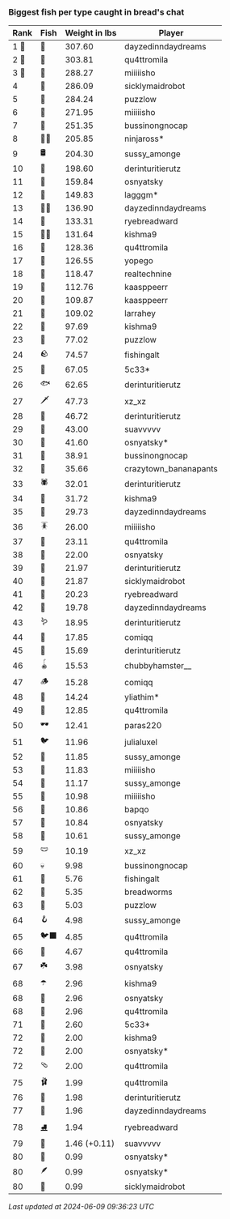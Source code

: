 ### Biggest fish per type caught in bread's chat
| Rank | Fish | Weight in lbs | Player |
|------|--------|-----------|---------|
| 1 🥇  | 🦑 | 307.60 | dayzedinndaydreams |
| 2 🥈  | 🐳 | 303.81 | qu4ttromila |
| 3 🥉  | 🦈 | 288.27 | miiiiisho |
| 4  | 🦕 | 286.09 | sicklymaidrobot |
| 5  | 🐉 | 284.24 | puzzlow |
| 6  | 🐍 | 271.95 | miiiiisho |
| 7  | 🐢 | 251.35 | bussinongnocap |
| 8  | 🐻‍❄ | 205.85 | ninjaross* |
| 9  | 🛢️ | 204.30 | sussy_amonge |
| 10  | 🐙 | 198.60 | derinturitierutz |
| 11  | 🐋 | 159.84 | osnyatsky |
| 12  | 🐊 | 149.83 | lagggm* |
| 13  | 🧜‍♀️ | 136.90 | dayzedinndaydreams |
| 14  | 🦭 | 133.31 | ryebreadward |
| 15  | 🧞‍♂ | 131.64 | kishma9 |
| 16  | 🦪 | 128.36 | qu4ttromila |
| 17  | 🦞 | 126.55 | yopego |
| 18  | 🧟 | 118.47 | realtechnine |
| 19  | 🐬 | 112.76 | kaasppeerr |
| 20  | 📱 | 109.87 | kaasppeerr |
| 21  | 🦇 | 109.02 | larrahey |
| 22  | 🪸 | 97.69 | kishma9 |
| 23  | 👑 | 77.02 | puzzlow |
| 24  | 🪨 | 74.57 | fishingalt |
| 25  | 🦐 | 67.05 | 5c33* |
| 26  | 🐟 | 62.65 | derinturitierutz |
| 27  | 🗡️ | 47.73 | xz_xz |
| 28  | 🐸 | 46.72 | derinturitierutz |
| 29  | 🦫 | 43.00 | suavvvvv |
| 30  | 🐧 | 41.60 | osnyatsky* |
| 31  | 🦀 | 38.91 | bussinongnocap |
| 32  | 🐡 | 35.66 | crazytown_bananapants |
| 33  | 🕷️ | 32.01 | derinturitierutz |
| 34  | 🥒 | 31.72 | kishma9 |
| 35  | 🧽 | 29.73 | dayzedinndaydreams |
| 36  | 🪳 | 26.00 | miiiiisho |
| 37  | 🎰 | 23.11 | qu4ttromila |
| 38  | 🦠 | 22.00 | osnyatsky |
| 39  | 🐠 | 21.97 | derinturitierutz |
| 40  | 🪼 | 21.87 | sicklymaidrobot |
| 41  | 🧭 | 20.23 | ryebreadward |
| 42  | 🦦 | 19.78 | dayzedinndaydreams |
| 43  | 🪱 | 18.95 | derinturitierutz |
| 44  | 🍄 | 17.85 | comiqq |
| 45  | 🦆 | 15.69 | derinturitierutz |
| 46  | 🪀 | 15.53 | chubbyhamster__ |
| 47  | 🪵 | 15.28 | comiqq |
| 48  | 🐌 | 14.24 | yliathim* |
| 49  | 🎱 | 12.85 | qu4ttromila |
| 50  | 🕶️ | 12.41 | paras220 |
| 51  | 🐦 | 11.96 | julialuxel |
| 52  | 👒 | 11.85 | sussy_amonge |
| 53  | 🧸 | 11.83 | miiiiisho |
| 54  | 🧃 | 11.17 | sussy_amonge |
| 55  | 🧊 | 10.98 | miiiiisho |
| 56  | 🪹 | 10.86 | bapqo |
| 57  | 🪺 | 10.84 | osnyatsky |
| 58  | 🦎 | 10.61 | sussy_amonge |
| 59  | 🩲 | 10.19 | xz_xz |
| 60  | 💀 | 9.98 | bussinongnocap |
| 61  | 🎏 | 5.76 | fishingalt |
| 62  | 🧵 | 5.35 | breadworms |
| 63  | 🐚 | 5.03 | puzzlow |
| 64  | 🪝 | 4.98 | sussy_amonge |
| 65  | 🐦‍⬛ | 4.85 | qu4ttromila |
| 66  | 🥫 | 4.67 | qu4ttromila |
| 67  | ☘️ | 3.98 | osnyatsky |
| 68  | ☂️ | 2.96 | kishma9 |
| 68  | 🌹 | 2.96 | osnyatsky |
| 68  | 🥪 | 2.96 | qu4ttromila |
| 71  | 🍬 | 2.60 | 5c33* |
| 72  | 👟 | 2.00 | kishma9 |
| 72  | 🧦 | 2.00 | osnyatsky* |
| 72  | 🩴 | 2.00 | qu4ttromila |
| 75  | 🩰 | 1.99 | qu4ttromila |
| 76  | 👢 | 1.98 | derinturitierutz |
| 77  | 🌿 | 1.96 | dayzedinndaydreams |
| 78  | ⛸️ | 1.94 | ryebreadward |
| 79  | 🌻 | 1.46 (+0.11) | suavvvvv |
| 80  | 🧣 | 0.99 | osnyatsky* |
| 80  | 🪶 | 0.99 | osnyatsky* |
| 80  | 🧤 | 0.99 | sicklymaidrobot |

_Last updated at 2024-06-09 09:36:23 UTC_